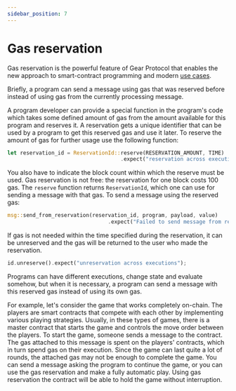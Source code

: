 ```yaml
---
sidebar_position: 7
---
```


# Gas reservation

Gas reservation is the powerful feature of Gear Protocol that enables the new approach to smart-contract programming and modern [use cases](../gear/distinctive-features).

Briefly, a program can send a message using gas that was reserved before instead of using gas from the currently processing message.

A program developer can provide a special function in the program's code which takes some defined amount of gas from the amount available for this program and reserves it. A reservation gets a unique identifier that can be used by a program to get this reserved gas and use it later. 
To reserve the amount of gas for further usage use the following function:
```rust
let reservation_id = ReservationId::reserve(RESERVATION_AMOUNT, TIME)
                                    .expect("reservation across executions");
``` 
You also have to indicate the block count within which the reserve must be used. Gas reservation is not free: the reservation for one block costs 100 gas. The `reserve` function returns `ReservationId`, which one can use for sending a message with that gas. To send a message using the reserved gas:
```rust
msg::send_from_reservation(reservation_id, program, payload, value)
                                .expect("Failed to send message from reservation");
```
If gas is not needed within the time specified during the reservation, it can be unreserved and the gas will be returned to the user who made the reservation.
```rust
id.unreserve().expect("unreservation across executions");
```
Programs can have different executions, change state and evaluate somehow, but when it is necessary, a program can send a message with this reserved gas instead of using its own gas.

For example, let's consider the game that works completely on-chain. The players are smart contracts that compete with each other by implementing various playing strategies. Usually, in these types of games, there is a master contract that starts the game and controls the move order between the players. 
To start the game, someone sends a message to the contract. The gas attached to this message is spent on the players' contracts, which in turn spend gas on their execution. Since the game can last quite a lot of rounds, the attached gas may not be enough to complete the game. You can send a message asking the program to continue the game, or you can use the gas reservation and make a fully automatic play. 
Using gas reservation the contract will be able to hold the game without interruption. 
